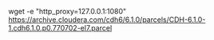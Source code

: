 


wget -e "http_proxy=127.0.0.1:1080" https://archive.cloudera.com/cdh6/6.1.0/parcels/CDH-6.1.0-1.cdh6.1.0.p0.770702-el7.parcel
